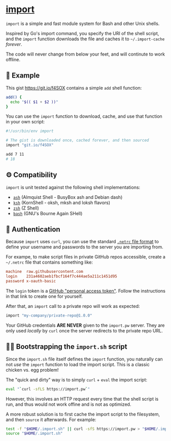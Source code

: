 # [import](https://import.pw)

`import` is a simple and fast module system for Bash and other Unix shells.

Inspired by Go's import command, you specify the URI of the shell script,
and the `import` function downloads the file and caches it to `~/.import-cache`
_forever_.

The code will never change from below your feet, and will continute to work
offline.


## 👋 Example

This gist https://git.io/f4SOX contains a simple `add` shell function:

```bash
add() {
  echo "$(( $1 + $2 ))"
}
```

You can use the `import` function to download, cache, and use that function in
your own script:

```bash
#!/usr/bin/env import

# The gist is downloaded once, cached forever, and then sourced
import "git.io/f4SOX"

add 7 11
# 18
```


## ⚙️ Compatibility

`import` is unit tested against the following shell implementations:

 * [`ash`](https://en.wikipedia.org/wiki/Almquist_shell) (Almquist Shell - BusyBox ash and Debian dash)
 * [`ksh`](https://en.wikipedia.org/wiki/KornShell) (KornShell - oksh, mksh and loksh flavors)
 * [`zsh`](https://en.wikipedia.org/wiki/Z_shell) (Z Shell)
 * [`bash`](https://en.wikipedia.org/wiki/Bash_(Unix_shell)) (GNU's Bourne Again SHell)


## 🔑 Authentication

Because `import` uses `curl`, you can use the standard [`.netrc` file
format](https://ec.haxx.se/usingcurl-netrc.html) to define your username
and passwords to the server you are importing from.

For exampe, to make script files in private GitHub repos accessible, create a
`~/.netrc` file that contains something like:

```ini
machine  raw.githubusercontent.com
login    231a4602aeb1fbcf164f7c444ae5a211c1451d95
password x-oauth-basic
```

The `login` token is a [GitHub "personal access token"](https://help.github.com/articles/creating-a-personal-access-token-for-the-command-line/).
Follow the instructions in that link to create one for yourself.

After that, an `import` call to a private repo will work as expected:

```bash
import "my-company/private-repo@1.0.0"
```

Your GitHub credentials **ARE NEVER** given to the `import.pw` server.
They are only used _locally_ by `curl` once the server redirects to the
private repo URL.


## 🐔🥚 Bootstrapping the `import.sh` script

Since the `import.sh` file itself defines the `import` function, you naturally
can not _use_ the `import` function to load the import script. This is a classic
chicken vs. egg problem!

The "quick and dirty" way is to simply `curl` + `eval` the import script:

```bash
eval "`curl -sfLS https://import.pw`"
```

However, this involves an HTTP request every time that the shell script is run,
and thus would not work offine and is not as optimized.

A more robust solution is to first cache the import script to the
filesystem, and then `source` it afterwards. For example:

```bash
test -f "$HOME/.import.sh" || curl -sfS https://import.pw > "$HOME/.import.sh"
source "$HOME/.import.sh"
```
